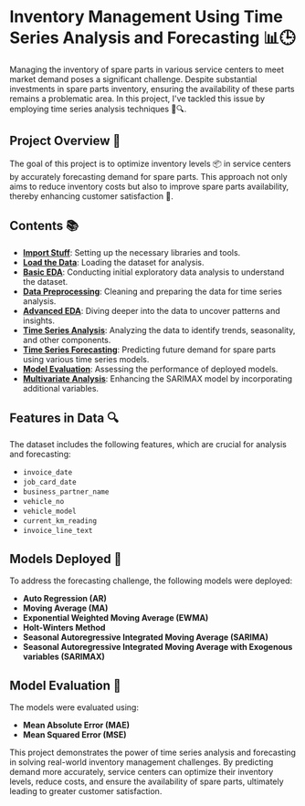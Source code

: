 # Inventory Management Using Time Series Analysis and Forecasting 📊🕒

Managing the inventory of spare parts in various service centers to meet market demand poses a significant challenge. Despite substantial investments in spare parts inventory, ensuring the availability of these parts remains a problematic area. In this project, I've tackled this issue by employing time series analysis techniques 🧮🔍.

## Project Overview 📝
The goal of this project is to optimize inventory levels 📦 in service centers by accurately forecasting demand for spare parts. This approach not only aims to reduce inventory costs but also to improve spare parts availability, thereby enhancing customer satisfaction 🌟.

## Contents 📚
- **[Import Stuff](#import-stuff)**: Setting up the necessary libraries and tools.
- **[Load the Data](#load-the-data)**: Loading the dataset for analysis.
- **[Basic EDA](#basic-eda)**: Conducting initial exploratory data analysis to understand the dataset.
- **[Data Preprocessing](#data-preprocessing)**: Cleaning and preparing the data for time series analysis.
- **[Advanced EDA](#advanced-eda)**: Diving deeper into the data to uncover patterns and insights.
- **[Time Series Analysis](#time-series-analysis)**: Analyzing the data to identify trends, seasonality, and other components.
- **[Time Series Forecasting](#time-series-forecasting)**: Predicting future demand for spare parts using various time series models.
- **[Model Evaluation](#models-evaluation)**: Assessing the performance of deployed models.
- **[Multivariate Analysis](#induct-exogenous-variable-in-sarimax-model)**: Enhancing the SARIMAX model by incorporating additional variables.

## Features in Data 🔍
The dataset includes the following features, which are crucial for analysis and forecasting:
- `invoice_date`
- `job_card_date`
- `business_partner_name`
- `vehicle_no`
- `vehicle_model`
- `current_km_reading`
- `invoice_line_text`

## Models Deployed 🤖
To address the forecasting challenge, the following models were deployed:
- **Auto Regression (AR)**
- **Moving Average (MA)**
- **Exponential Weighted Moving Average (EWMA)**
- **Holt-Winters Method**
- **Seasonal Autoregressive Integrated Moving Average (SARIMA)**
- **Seasonal Autoregressive Integrated Moving Average with Exogenous variables (SARIMAX)**

## Model Evaluation 📏
The models were evaluated using:
- **Mean Absolute Error (MAE)**
- **Mean Squared Error (MSE)**

This project demonstrates the power of time series analysis and forecasting in solving real-world inventory management challenges. By predicting demand more accurately, service centers can optimize their inventory levels, reduce costs, and ensure the availability of spare parts, ultimately leading to greater customer satisfaction.
